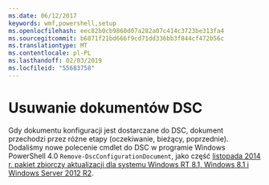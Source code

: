 ```yaml
---
ms.date: 06/12/2017
keywords: wmf,powershell,setup
ms.openlocfilehash: eec82b0cb9860d07a282a07c414c3723be313fa4
ms.sourcegitcommit: b6871f21bd666f9cd71dd336bb3f844cf472b56c
ms.translationtype: MT
ms.contentlocale: pl-PL
ms.lasthandoff: 02/03/2019
ms.locfileid: "55683758"
---
```

# <a name="remove-dsc-documents"></a>Usuwanie dokumentów DSC

Gdy dokumentu konfiguracji jest dostarczane do DSC, dokument przechodzi przez różne etapy (oczekiwanie, bieżący, poprzednie). Dodaliśmy nowe polecenie cmdlet do DSC w programie Windows PowerShell 4.0 `Remove-DscConfigurationDocument`, jako część [listopada 2014 r. pakiet zbiorczy aktualizacji dla systemu Windows RT 8.1, Windows 8.1 i Windows Server 2012 R2](https://support.microsoft.com/kb/3000850).
